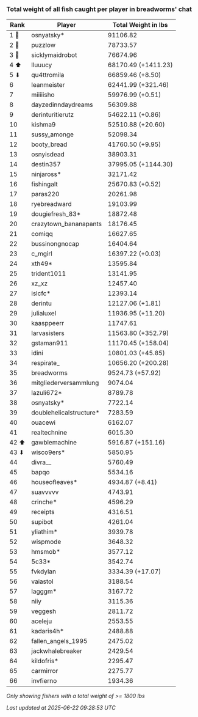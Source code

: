 ### Total weight of all fish caught per player in breadworms' chat
| Rank | Player | Total Weight in lbs |
|------|--------|---------|
| 1 🥇  | osnyatsky* | 91106.82 |
| 2 🥈  | puzzlow | 78733.57 |
| 3 🥉  | sicklymaidrobot | 76674.96 |
| 4 ⬆ | lluuucy | 68170.49 (+1411.23) |
| 5 ⬇ | qu4ttromila | 66859.46 (+8.50) |
| 6  | leanmeister | 62441.99 (+321.46) |
| 7  | miiiiisho | 59976.99 (+0.51) |
| 8  | dayzedinndaydreams | 56309.88 |
| 9  | derinturitierutz | 54622.11 (+0.86) |
| 10  | kishma9 | 52510.88 (+20.60) |
| 11  | sussy_amonge | 52098.34 |
| 12  | booty_bread | 41760.50 (+9.95) |
| 13  | osnyisdead | 38903.31 |
| 14  | destin357 | 37995.05 (+1144.30) |
| 15  | ninjaross* | 32171.42 |
| 16  | fishingalt | 25670.83 (+0.52) |
| 17  | paras220 | 20261.98 |
| 18  | ryebreadward | 19103.99 |
| 19  | dougiefresh_83* | 18872.48 |
| 20  | crazytown_bananapants | 18176.45 |
| 21  | comiqq | 16627.65 |
| 22  | bussinongnocap | 16404.64 |
| 23  | c_mgirl | 16397.22 (+0.03) |
| 24  | xth49* | 13595.84 |
| 25  | trident1011 | 13141.95 |
| 26  | xz_xz | 12457.40 |
| 27  | islcfc* | 12393.14 |
| 28  | derintu | 12127.06 (+1.81) |
| 29  | julialuxel | 11936.95 (+11.20) |
| 30  | kaasppeerr | 11747.61 |
| 31  | larvasisters | 11563.80 (+352.79) |
| 32  | gstaman911 | 11170.45 (+158.04) |
| 33  | idini | 10801.03 (+45.85) |
| 34  | respirate_ | 10656.20 (+200.28) |
| 35  | breadworms | 9524.73 (+57.92) |
| 36  | mitgliederversammlung | 9074.04 |
| 37  | lazuli672* | 8789.78 |
| 38  | osnyatsky* | 7722.14 |
| 39  | doublehelicalstructure* | 7283.59 |
| 40  | ouacewi | 6162.07 |
| 41  | realtechnine | 6015.30 |
| 42 ⬆ | gawblemachine | 5916.87 (+151.16) |
| 43 ⬇ | wisco9ers* | 5850.95 |
| 44  | divra__ | 5760.49 |
| 45  | bapqo | 5534.16 |
| 46  | houseofleaves* | 4934.87 (+8.41) |
| 47  | suavvvvv | 4743.91 |
| 48  | crinche* | 4596.29 |
| 49  | receipts | 4316.51 |
| 50  | supibot | 4261.04 |
| 51  | yliathim* | 3939.78 |
| 52  | wispmode | 3648.32 |
| 53  | hmsmob* | 3577.12 |
| 54  | 5c33* | 3542.74 |
| 55  | fvkdylan | 3334.39 (+17.07) |
| 56  | vaiastol | 3188.54 |
| 57  | lagggm* | 3167.72 |
| 58  | niiy | 3115.36 |
| 59  | veggesh | 2811.72 |
| 60  | aceleju | 2553.55 |
| 61  | kadaris4h* | 2488.88 |
| 62  | fallen_angels_1995 | 2475.02 |
| 63  | jackwhalebreaker | 2429.54 |
| 64  | kildofris* | 2295.47 |
| 65  | carmirror | 2275.77 |
| 66  | invfierno | 1934.36 |

_Only showing fishers with a total weight of >= 1800 lbs_

_Last updated at 2025-06-22 09:28:53 UTC_